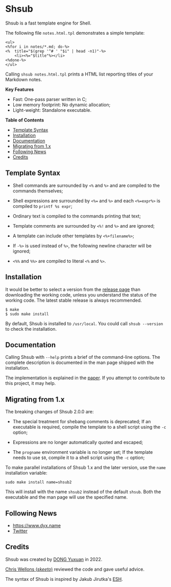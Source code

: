 Shsub
=====

Shsub is a fast template engine for Shell.

The following file `notes.html.tpl` demonstrates a simple template:

	<ul>
	<%for i in notes/*.md; do-%>
	<%	title="$(grep '^# ' "$i" | head -n1)"-%>
		<li><%="$title"%></li>
	<%done-%>
	</ul>

Calling `shsub notes.html.tpl`
prints a HTML list reporting titles of your Markdown notes.

**Key Features**

- Fast: One-pass parser written in C;
- Low memory footprint: No dynamic allocation;
- Light-weight: Standalone executable.

**Table of Contents**

- [Template Syntax](#template-syntax)
- [Installation](#installation)
- [Documentation](#documentation)
- [Migrating from 1.x](#migrating-from-1x)
- [Following News](#following-news)
- [Credits](#credits)

Template Syntax
---------------

- Shell commands are surrounded by `<%` and `%>`
and are compiled to the commands themselves;

- Shell expressions are surrounded by `<%=` and `%>`
and each `<%=expr%>` is compiled to `printf %s expr`;

- Ordinary text is compiled to the commands printing that text;

- Template comments are surrounded by `<%!` and `%>`
and are ignored;

- A template can include other templates by `<%+filename%>`;

- If `-%>` is used instead of `%>`,
the following newline character will be ignored;

- `<%%` and `%%>` are compiled to literal `<%` and `%>`.

Installation
------------

It would be better to select a version from the
[release page](https://github.com/dongyx/shsub/releases)
than downloading the working code,
unless you understand the status of the working code.
The latest stable release is always recommended.

	$ make
	$ sudo make install

By default, Shsub is installed to `/usr/local`.
You could call `shsub --version` to check the installation.

Documentation
-------------

Calling Shsub with `--help` prints a brief of the command-line options.
The complete description is documented in the man page shipped with the installation.

The implementation is explained in the [paper](https://www.dyx.name/notes/shsub-impl.html).
If you attempt to contribute to this project, it may help.

Migrating from 1.x
------------------

The breaking changes of Shsub 2.0.0 are:

- The special treatment for shebang comments is deprecated;
If an executable is required,
compile the template to a shell script using the `-c` option;

- Expressions are no longer automatically quoted and escaped;

- The `progname` environment variable is no longer set;
If the template needs to use `$0`,
compile it to a shell script using the `-c` option;

To make parallel installations of Shsub 1.x and the later version,
use the `name` installation variable:

	sudo make install name=shsub2

This will install with the name `shsub2`
instead of the default `shsub`.
Both the executable and the man page will use the specified name.

Following News
--------------

- <https://www.dyx.name>
- [Twitter](https://twitter.com/dongyx2)

Credits
-------

Shsub was created by [DONG Yuxuan](https://www.dyx.name) in 2022.

[Chris Wellons (*skeeto*)](https://nullprogram.com) reviewed the code
and gave useful advice.

The syntax of Shsub is inspired by
Jakub Jirutka's [ESH](https://github.com/jirutka/esh).
